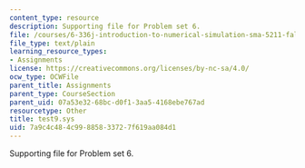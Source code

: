 ```yaml
---
content_type: resource
description: Supporting file for Problem set 6.
file: /courses/6-336j-introduction-to-numerical-simulation-sma-5211-fall-2003/7a9c4c484c99885833727f619aa084d1_test9.sys
file_type: text/plain
learning_resource_types:
- Assignments
license: https://creativecommons.org/licenses/by-nc-sa/4.0/
ocw_type: OCWFile
parent_title: Assignments
parent_type: CourseSection
parent_uid: 07a53e32-68bc-d0f1-3aa5-4168ebe767ad
resourcetype: Other
title: test9.sys
uid: 7a9c4c48-4c99-8858-3372-7f619aa084d1
---
```

Supporting file for Problem set 6.